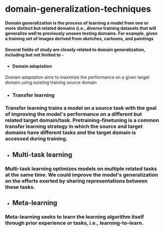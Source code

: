 # domain-generalization-techniques

#### Domain generalization is the process of learning a model from one or more distinct but related domains (i.e., diverse training datasets that will generalize well to previously unseen testing domains. For example, given a training set of images derived from sketches, cartoons, and paintings

#### Several fields of study are closely related to domain generalization, including but not limited to -

* #### Domain adaptation
Domain adaptation aims to maximize the performance on a given target domain using existing training source domain

* ### Transfer learning
### Transfer learning trains a model on a source task with the goal of improving the model's performance on a different but related target domain/task. Pretraining-finetuning is a common transfer learning strategy in which the source and target domains have different tasks and the target domain is accessed during training.

* ## Multi-task learning
### Multi-task learning optimizes models on multiple related tasks at the same time. We could improve the model's generalization on the efforts exerted by sharing representations between these tasks.

* ## Meta-learning
### Meta-learning seeks to learn the learning algorithm itself through prior experience or tasks, i.e., learning-to-learn.

